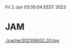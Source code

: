 Fri  2 Jun 03:55:04 EEST 2023
# JAM
<a href='./cache/202306/02_03.log'>./cache/202306/02_03.log</a>
